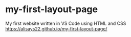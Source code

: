 # my-first-layout-page
My first website written in VS Code using HTML and CSS
https://alisays22.github.io/my-first-layout-page/
